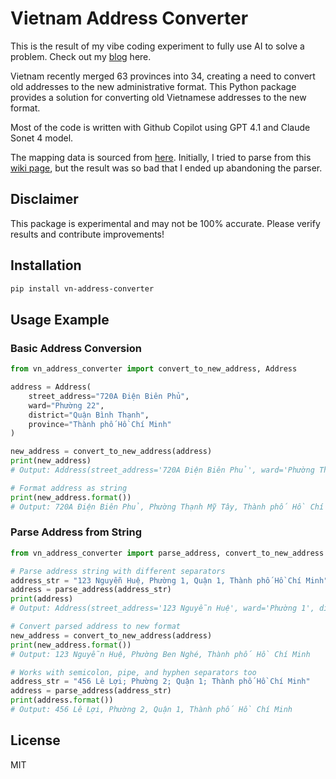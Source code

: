 # Vietnam Address Converter

This is the result of my vibe coding experiment to fully use AI to solve a problem. Check out my [blog](https://nqbao.medium.com/vibe-coding-a-python-package-converting-old-to-new-vietnamese-addresses-9ba0e07a89bb) here.

Vietnam recently merged 63 provinces into 34, creating a need to convert old addresses to the new administrative format. This Python package provides a solution for converting old Vietnamese addresses to the new format.

Most of the code is written with Github Copilot using GPT 4.1 and Claude Sonet 4 model.

The mapping data is sourced from [here](https://github.com/thanhtrungit97/dvhcvn/tree/main). Initially, I tried to parse from this [wiki page](https://vi.wikipedia.org/wiki/Danh_s%C3%A1ch_%C4%91%C6%A1n_v%E1%BB%8B_h%C3%A0nh_ch%C3%ADnh_Vi%E1%BB%87t_Nam_trong_%C4%91%E1%BB%A3t_c%E1%BA%A3i_c%C3%A1ch_th%E1%BB%83_ch%E1%BA%BF_2024%E2%80%932025), but the result was so bad that I ended up abandoning the parser.

## Disclaimer

This package is experimental and may not be 100% accurate. Please verify results and contribute improvements!

## Installation

```bash
pip install vn-address-converter
```

## Usage Example

### Basic Address Conversion

```python
from vn_address_converter import convert_to_new_address, Address

address = Address(
    street_address="720A Điện Biên Phủ",
    ward="Phường 22",
    district="Quận Bình Thạnh",
    province="Thành phố Hồ Chí Minh"
)

new_address = convert_to_new_address(address)
print(new_address)
# Output: Address(street_address='720A Điện Biên Phủ', ward='Phường Thạnh Mỹ Tây', district=None, province='Thành phố Hồ Chí Minh')

# Format address as string
print(new_address.format())
# Output: 720A Điện Biên Phủ, Phường Thạnh Mỹ Tây, Thành phố Hồ Chí Minh
```

### Parse Address from String

```python
from vn_address_converter import parse_address, convert_to_new_address

# Parse address string with different separators
address_str = "123 Nguyễn Huệ, Phường 1, Quận 1, Thành phố Hồ Chí Minh"
address = parse_address(address_str)
print(address)
# Output: Address(street_address='123 Nguyễn Huệ', ward='Phường 1', district='Quận 1', province='Thành phố Hồ Chí Minh')

# Convert parsed address to new format
new_address = convert_to_new_address(address)
print(new_address.format())
# Output: 123 Nguyễn Huệ, Phường Ben Nghé, Thành phố Hồ Chí Minh

# Works with semicolon, pipe, and hyphen separators too
address_str = "456 Lê Lợi; Phường 2; Quận 1; Thành phố Hồ Chí Minh"
address = parse_address(address_str)
print(address.format())
# Output: 456 Lê Lợi, Phường 2, Quận 1, Thành phố Hồ Chí Minh
```

## License

MIT